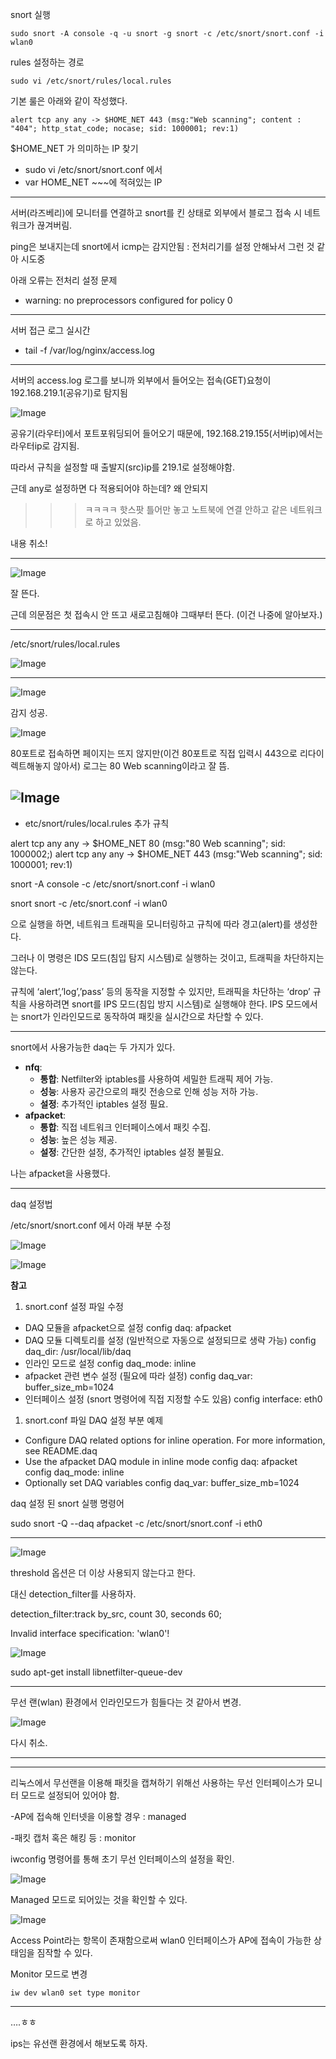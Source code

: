 snort 실행

```
sudo snort -A console -q -u snort -g snort -c /etc/snort/snort.conf -i wlan0
```

rules 설정하는 경로

```
sudo vi /etc/snort/rules/local.rules
```

기본 룰은 아래와 같이 작성했다.

```
alert tcp any any -> $HOME_NET 443 (msg:"Web scanning"; content : "404"; http_stat_code; nocase; sid: 1000001; rev:1)
```

$HOME_NET 가 의미하는 IP 찾기

- sudo vi /etc/snort/snort.conf 에서
- var HOME_NET ~~~에 적혀있는 IP

---

서버(라즈베리)에 모니터를 연결하고 snort를 킨 상태로 외부에서 블로그 접속 시 네트워크가 끊겨버림.

ping은 보내지는데 snort에서 icmp는 감지안됨
: 전처리기를 설정 안해놔서 그런 것 같아 시도중

아래 오류는 전처리 설정 문제

- warning: no preprocessors configured for policy 0

---

서버 접근 로그 실시간
- tail -f /var/log/nginx/access.log

---

서버의 access.log 로그를 보니까 외부에서 들어오는 접속(GET)요청이 192.168.219.1(공유기)로 탐지됨

![Image](./assets/img/snort1image1.png)


공유기(라우터)에서 포트포워딩되어 들어오기 때문에, 192.168.219.155(서버ip)에서는 라우터ip로 감지됨.

따라서 규칙을 설정할 때 출발지(src)ip를 219.1로 설정해야함.

근데 any로 설정하면 다 적용되어야 하는데? 왜 안되지

>>>ㅋㅋㅋㅋ 핫스팟 틀어만 놓고 노트북에 연결 안하고 같은 네트워크로 하고 있었음.

내용 취소!

---

![Image](./assets/img/snort1image2.png)

잘 뜬다.

근데 의문점은 첫 접속시 안 뜨고 새로고침해야 그때부터 뜬다. (이건 나중에 알아보자.)

---

/etc/snort/rules/local.rules

![Image](./assets/img/snort1image3.png)

---

![Image](./assets/img/snort1image4.png)

감지 성공.

![Image](./assets/img/snort1image5.png)

80포트로 접속하면 페이지는 뜨지 않지만(이건 80포트로 직접 입력시 443으로 리다이렉트해놓지 않아서) 로그는 80 Web scanning이라고 잘 뜸.

![Image](./assets/img/snort1image6.png)
---

- etc/snort/rules/local.rules 추가 규칙

alert tcp any any -> $HOME_NET 80 (msg:"80 Web scanning"; sid: 1000002;)
alert tcp any any -> $HOME_NET 443 (msg:"Web scanning"; sid: 1000001; rev:1)

snort -A console -c /etc/snort/snort.conf -i wlan0 

snort snort -c /etc/snort.conf -i wlan0

으로 실행을 하면, 네트워크 트래픽을 모니터링하고 규칙에 따라 경고(alert)를 생성한다.

그러나 이 명령은 IDS 모드(침입 탐지 시스템)로 실행하는 것이고, 트래픽을 차단하지는 않는다.

규칙에 ‘alert’,’log’,’pass’ 등의 동작을 지정할 수 있지만, 트래픽을 차단하는 ‘drop’ 규칙을 사용하려면 snort를 IPS 모드(침입 방지 시스템)로 실행해야 한다. IPS 모드에서는 snort가 인라인모드로 동작하여 패킷을 실시간으로 차단할 수 있다.

---

snort에서 사용가능한 daq는 두 가지가 있다.

- **nfq**:
    - **통합**: Netfilter와 iptables를 사용하여 세밀한 트래픽 제어 가능.
    - **성능**: 사용자 공간으로의 패킷 전송으로 인해 성능 저하 가능.
    - **설정**: 추가적인 iptables 설정 필요.
- **afpacket**:
    - **통합**: 직접 네트워크 인터페이스에서 패킷 수집.
    - **성능**: 높은 성능 제공.
    - **설정**: 간단한 설정, 추가적인 iptables 설정 불필요.

나는 afpacket을 사용했다.

---

daq 설정법

/etc/snort/snort.conf 에서 아래 부분 수정

![Image](./assets/img/snort1image7.png)

![Image](./assets/img/snort1image8.png)

**참고**

1. snort.conf 설정 파일 수정
- DAQ 모듈을 afpacket으로 설정
config daq: afpacket
- DAQ 모듈 디렉토리를 설정 (일반적으로 자동으로 설정되므로 생략 가능)
config daq_dir: /usr/local/lib/daq
- 인라인 모드로 설정
config daq_mode: inline
- afpacket 관련 변수 설정 (필요에 따라 설정)
config daq_var: buffer_size_mb=1024
- 인터페이스 설정 (snort 명령어에 직접 지정할 수도 있음)
config interface: eth0
1. snort.conf 파일 DAQ 설정 부분 예제
- Configure DAQ related options for inline operation. For more information, see README.daq
- Use the afpacket DAQ module in inline mode
config daq: afpacket
config daq_mode: inline
- Optionally set DAQ variables
config daq_var: buffer_size_mb=1024

daq 설정 된 snort 실행 명령어

sudo snort -Q --daq afpacket -c /etc/snort/snort.conf -i eth0

---

![Image](./assets/img/snort1image9.png)


threshold 옵션은 더 이상 사용되지 않는다고 한다.

대신 detection_filter를 사용하자.

detection_filter:track by_src, count 30, seconds 60;

 Invalid interface specification: 'wlan0'!

![Image](./assets/img/snort1image10.png)

sudo apt-get install libnetfilter-queue-dev

---

무선 랜(wlan) 환경에서 인라인모드가 힘들다는 것 같아서 변경.

![Image](./assets/img/snort1image11.png)

다시 취소.

---

---

리눅스에서 무선랜을 이용해 패킷을 캡쳐하기 위해선 사용하는 무선 인터페이스가 모니터 모드로 설정되어 있어야 함.

-AP에 접속해 인터넷을 이용할 경우 : managed

-패킷 캡처 혹은 해킹 등 : monitor

iwconfig 명령어를 통해 초기 무선 인터페이스의 설정을 확인.

![Image](./assets/img/snort1image12.png)

Managed 모드로 되어있는 것을 확인할 수 있다.

![Image](./assets/img/snort1image13.png)

Access Point라는 항목이 존재함으로써 wlan0 인터페이스가 AP에 접속이 가능한 상태임을 짐작할 수 있다.

Monitor 모드로 변경

```
iw dev wlan0 set type monitor
```

---

….ㅎㅎ

ips는 유선랜 환경에서 해보도록 하자.